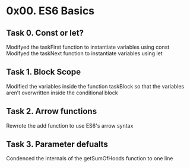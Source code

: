# 0x00. ES6 Basics
## Task 0. Const or let?
Modifyed the taskFirst function to instantiate variables using const   
Modifyed the taskNext function to instantiate variables using let 
## Task 1. Block Scope 
Modified the variables inside the function taskBlock so that the variables aren’t overwritten inside the conditional block  
## Task 2. Arrow functions
Rewrote the add function to use ES6's arrow syntax  
## Task 3. Parameter defualts
Condenced the internals of the getSumOfHoods function to one line  


